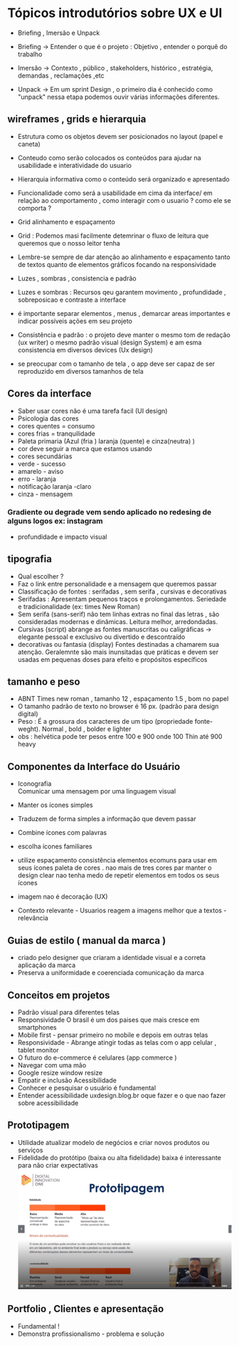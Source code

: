 # Tópicos introdutórios sobre UX e UI

- Briefing , Imersão e Unpack 

- Briefing -> Entender o que é o projeto : Objetivo , entender o porquê do trabalho 
- Imersão -> Contexto , público , stakeholders, histórico , estratégia, demandas , reclamações ,etc
- Unpack -> Em um sprint Design , o primeiro dia é conhecido como "unpack" nessa etapa podemos ouvir várias informações diferentes. 


## wireframes , grids e hierarquia 

- Estrutura  como os objetos devem ser posicionados no layout (papel e caneta) 
- Conteudo  como serão colocados os conteúdos para ajudar na usabilidade e interatividade do usuario 
- Hierarquia informativa como o conteúdo será organizado e apresentado 
- Funcionalidade  como será a usabilidade em cima da interface/ em relação ao comportamento , como interagir com o usuario ? como ele se comporta ? 

- Grid alinhamento e espaçamento 

- Grid : Podemos masi facilmente detemrinar o fluxo de leitura que queremos que o nosso leitor tenha 
- Lembre-se sempre de dar atenção ao alinhamento e espaçamento tanto de textos quanto de elementos gráficos focando na responsividade 

- Luzes , sombras , consistencia e padrão 
- Luzes e sombras : Recursos qeu garantem movimento , profundidade , sobreposicao e contraste a interface 
- é importante separar elementos , menus , demarcar areas importantes e indicar possíveis ações em seu projeto 
- Consistência e padrão : o projeto deve manter o mesmo tom de redação (ux writer) o mesmo padrão visual (design System) e am esma consistencia em diversos devices (Ux design) 
- se preocupar com o tamanho de tela , o app deve ser capaz de ser reproduzido em diversos tamanhos de tela 

## Cores da interface 

- Saber usar cores não é uma tarefa facil (UI design) 
- Psicologia das cores 
- cores quentes = consumo 
- cores frias = tranquilidade 
- Paleta primaria (Azul (fria )  laranja (quente) e cinza(neutra) ) 
- cor deve seguir a marca que estamos usando 
- cores secundárias   
- verde - sucesso 
- amarelo - aviso 
- erro - laranja 
- notificação laranja -claro 
- cinza - mensagem 
###  Gradiente ou degrade vem sendo aplicado no redesing de alguns logos ex: instagram 
- profundidade e impacto visual 
## tipografia 
- Qual escolher ? 
- Faz o link entre personalidade e a mensagem que queremos passar 
- Classificação de fontes :  serifadas , sem serifa , cursivas e decorativas 
- Serifadas : Apresentam pequenos traços e prolongamentos. Seriedade e tradicionalidade  (ex: times New Roman) 
- Sem serifa (sans-serif) não tem linhas extras no final das letras , são consideradas modernas e dinâmicas. Leitura melhor, arredondadas. 
- Cursivas (script) abrange as fontes manuscritas ou caligráficas -> elegante pessoal e exclusivo ou divertido e descontraído 
- decorativas ou fantasia (display) Fontes destinadas a chamarem sua atenção. Geralemnte são mais inunsitadas que práticas e devem ser usadas em pequenas doses para efeito e propósitos específicos 

## tamanho e peso 
- ABNT Times new roman , tamanho 12 , espaçamento 1.5 , bom no papel 
- O tamanho padrão de texto no browser é 16 px. (padrão para design digital) 
- Peso : É a grossura dos caracteres de um tipo (propriedade fonte-weght). Normal , bold , bolder e lighter 
- obs : helvética pode ter pesos entre 100 e 900 onde 100 Thin até 900 heavy 

## Componentes da Interface do Usuário

- Iconografia  
Comunicar uma mensagem por uma linguagem visual 

- Manter os ícones simples 
- Traduzem de forma simples a informação que devem passar 
- Combine ícones com palavras 
- escolha ícones familiares 
- utilize espaçamento 
consistência elementos ecomuns para usar em seus ícones paleta de cores . nao mais de tres cores par manter o design clear nao tenha medo de repetir elementos em todos os seus ícones 
- imagem nao é decoração (UX) 
- Contexto relevante - Usuarios reagem a imagens melhor que a textos 
-relevância 
## Guias de estilo  ( manual da marca ) 
- criado pelo designer que criaram a identidade visual e a correta aplicação da marca 
- Preserva a uniformidade e coerenciada comunicação da marca 

## Conceitos em projetos 

- Padrão visual para diferentes telas 
- Responsividade O brasil é um dos paises que mais cresce em smartphones 
- Mobile first - pensar primeiro no mobile e depois em outras telas 
- Responsividade - Abrange atingir todas as telas com o app celular , tablet monitor 
- O futuro do e-commerce é celulares (app commerce ) 
- Navegar com uma mão 
- Google resize window resize 
- Empatir e inclusão Acessibilidade 
- Conhecer e pesquisar o usuário é fundamental 
- Entender acessibilidade uxdesign.blog.br oque fazer e o que nao fazer sobre acessibilidade 
## Prototipagem 
- Utilidade atualizar modelo de negócios e criar novos produtos ou serviços 
- Fidelidade do protótipo (baixa ou alta fidelidade) baixa é interessante para não criar expectativas 
![](https://github.com/luizrosalba/FundamentosdeArquiteturadeSistemas/blob/master/dasdasd.PNG?raw=true)

## Portfolio , Clientes e apresentação 

- Fundamental ! 
- Demonstra profissionalismo - problema e solução 


